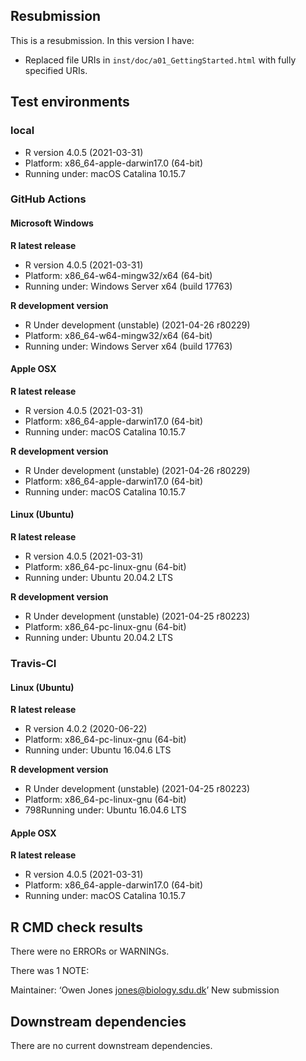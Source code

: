 ## Resubmission

This is a resubmission. In this version I have:

* Replaced file URIs in `inst/doc/a01_GettingStarted.html` with fully specified URIs.

## Test environments

### local

- R version 4.0.5 (2021-03-31)
- Platform: x86_64-apple-darwin17.0 (64-bit)
- Running under: macOS Catalina 10.15.7

### GitHub Actions

#### Microsoft Windows

__R latest release__

- R version 4.0.5 (2021-03-31)
- Platform: x86_64-w64-mingw32/x64 (64-bit)
- Running under: Windows Server x64 (build 17763)

__R development version__

- R Under development (unstable) (2021-04-26 r80229)
- Platform: x86_64-w64-mingw32/x64 (64-bit)
- Running under: Windows Server x64 (build 17763)

#### Apple OSX

__R latest release__

- R version 4.0.5 (2021-03-31)
- Platform: x86_64-apple-darwin17.0 (64-bit)
- Running under: macOS Catalina 10.15.7

__R development version__

- R Under development (unstable) (2021-04-26 r80229)
- Platform: x86_64-apple-darwin17.0 (64-bit)
- Running under: macOS Catalina 10.15.7

#### Linux (Ubuntu)

__R latest release__

- R version 4.0.5 (2021-03-31)
- Platform: x86_64-pc-linux-gnu (64-bit)
- Running under: Ubuntu 20.04.2 LTS

__R development version__

- R Under development (unstable) (2021-04-25 r80223)
- Platform: x86_64-pc-linux-gnu (64-bit)
- Running under: Ubuntu 20.04.2 LTS


### Travis-CI

#### Linux (Ubuntu)

__R latest release__

- R version 4.0.2 (2020-06-22)
- Platform: x86_64-pc-linux-gnu (64-bit)
- Running under: Ubuntu 16.04.6 LTS

__R development version__

- R Under development (unstable) (2021-04-25 r80223)
- Platform: x86_64-pc-linux-gnu (64-bit)
- 798Running under: Ubuntu 16.04.6 LTS

#### Apple OSX

__R latest release__

- R version 4.0.5 (2021-03-31)
- Platform: x86_64-apple-darwin17.0 (64-bit)
- Running under: macOS Catalina 10.15.7

## R CMD check results

There were no ERRORs or WARNINGs.

There was 1 NOTE:

Maintainer: ‘Owen Jones <jones@biology.sdu.dk>’
New submission

## Downstream dependencies

There are no current downstream dependencies.

